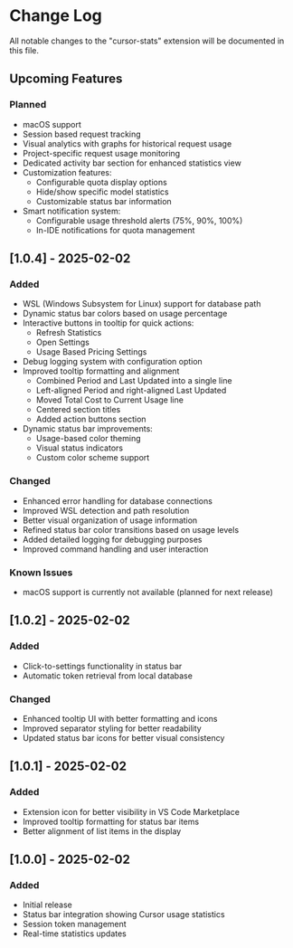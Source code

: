 # Change Log

All notable changes to the "cursor-stats" extension will be documented in this file.

## Upcoming Features

### Planned
- macOS support
- Session based request tracking
- Visual analytics with graphs for historical request usage
- Project-specific request usage monitoring
- Dedicated activity bar section for enhanced statistics view
- Customization features:
  - Configurable quota display options
  - Hide/show specific model statistics
  - Customizable status bar information
- Smart notification system:
  - Configurable usage threshold alerts (75%, 90%, 100%)
  - In-IDE notifications for quota management

## [1.0.4] - 2025-02-02

### Added
- WSL (Windows Subsystem for Linux) support for database path
- Dynamic status bar colors based on usage percentage
- Interactive buttons in tooltip for quick actions:
  - Refresh Statistics
  - Open Settings
  - Usage Based Pricing Settings
- Debug logging system with configuration option
- Improved tooltip formatting and alignment
  - Combined Period and Last Updated into a single line
  - Left-aligned Period and right-aligned Last Updated
  - Moved Total Cost to Current Usage line
  - Centered section titles
  - Added action buttons section
- Dynamic status bar improvements:
  - Usage-based color theming
  - Visual status indicators
  - Custom color scheme support

### Changed
- Enhanced error handling for database connections
- Improved WSL detection and path resolution
- Better visual organization of usage information
- Refined status bar color transitions based on usage levels
- Added detailed logging for debugging purposes
- Improved command handling and user interaction

### Known Issues
- macOS support is currently not available (planned for next release)

## [1.0.2] - 2025-02-02

### Added
- Click-to-settings functionality in status bar
- Automatic token retrieval from local database

### Changed
- Enhanced tooltip UI with better formatting and icons
- Improved separator styling for better readability
- Updated status bar icons for better visual consistency

## [1.0.1] - 2025-02-02

### Added
- Extension icon for better visibility in VS Code Marketplace
- Improved tooltip formatting for status bar items
- Better alignment of list items in the display

## [1.0.0] - 2025-02-02

### Added
- Initial release
- Status bar integration showing Cursor usage statistics
- Session token management
- Real-time statistics updates